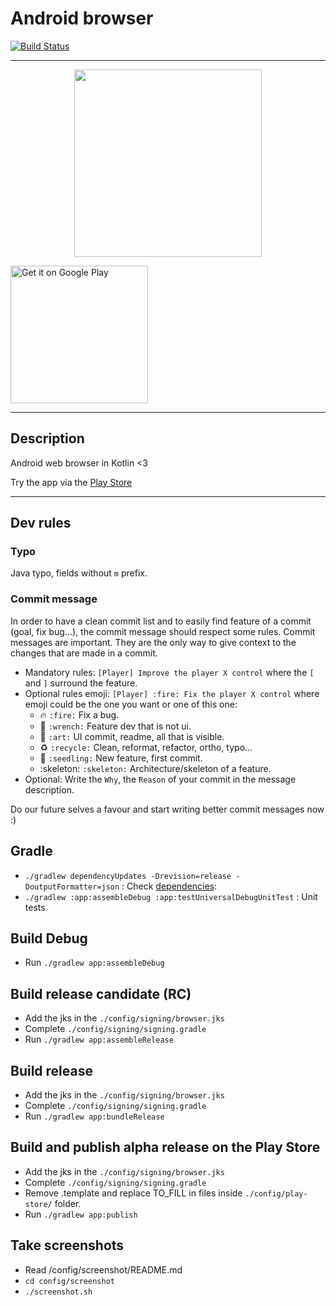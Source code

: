 # Android browser

[![Build Status](https://travis-ci.com/Mercandj/browser.svg?branch=master)](https://travis-ci.com/Mercandj/browser)

----

<p align="center">
	<a margin="20px 0" href="https://play.google.com/store/apps/details?id=com.mercandalli.android.browser">
		<img src="https://raw.github.com/Mercandj/browser/master/config/screenshot/android_web_browser_mercandalli.png" width="300" />
	</a>
</p>

<a href='https://play.google.com/store/apps/details?id=com.mercandalli.android.browser&pcampaignid=MKT-Other-global-all-co-prtnr-py-PartBadge-Mar2515-1'>
    <img 
    alt='Get it on Google Play' 
    src='https://play.google.com/intl/en_us/badges/images/generic/en_badge_web_generic.png'
    width="220" />
</a>

----

## Description

Android web browser in Kotlin <3

Try the app via the [Play Store](https://play.google.com/store/apps/details?id=com.mercandalli.android.browser)

----

## Dev rules

### Typo

Java typo, fields without `m` prefix.

### Commit message

In order to have a clean commit list and to easily find feature of a commit (goal, fix bug...), the commit message should respect some rules.
Commit messages are important. They are the only way to give context to the changes that are made in a commit.

* Mandatory rules: `[Player] Improve the player X control` where the `[` and `]` surround the feature.
* Optional rules emoji: `[Player] :fire: Fix the player X control` where emoji could be the one you want or one of this one:
    * :fire: `:fire:` Fix a bug.
    * :wrench: `:wrench:` Feature dev that is not ui.
    * :art: `:art:` UI commit, readme, all that is visible.
    * :recycle: `:recycle:` Clean, reformat, refactor, ortho, typo...
    * :seedling: `:seedling:` New feature, first commit.
    * :skeleton: `:skeleton:` Architecture/skeleton of a feature.
* Optional: Write the `Why`, the `Reason` of your commit in the message description.

Do our future selves a favour and start writing better commit messages now :)


## Gradle

* ```./gradlew dependencyUpdates -Drevision=release -DoutputFormatter=json``` : Check [dependencies](https://github.com/ben-manes/gradle-versions-plugin): 
* ```./gradlew :app:assembleDebug :app:testUniversalDebugUnitTest``` : Unit tests


## Build Debug

* Run `./gradlew app:assembleDebug`


## Build release candidate (RC)

* Add the jks in the `./config/signing/browser.jks`
* Complete `./config/signing/signing.gradle`
* Run `./gradlew app:assembleRelease`


## Build release

* Add the jks in the `./config/signing/browser.jks`
* Complete `./config/signing/signing.gradle`
* Run `./gradlew app:bundleRelease`


## Build and publish alpha release on the Play Store

* Add the jks in the `./config/signing/browser.jks`
* Complete `./config/signing/signing.gradle`
* Remove .template and replace TO_FILL in files inside `./config/play-store/` folder.
* Run `./gradlew app:publish`


## Take screenshots

* Read /config/screenshot/README.md
* `cd config/screenshot`
* `./screenshot.sh`
